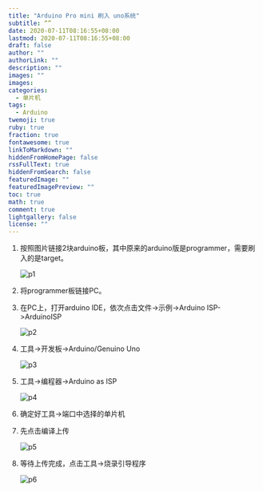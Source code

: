 ```yaml
---
title: "Arduino Pro mini 刷入 uno系统"
subtitle: “”
date: 2020-07-11T08:16:55+08:00
lastmod: 2020-07-11T08:16:55+08:00
draft: false
author: ""
authorLink: ""
description: ""
images: ""
images:
categories: 
  - 单片机
tags:
  - Arduino
twemoji: true
ruby: true
fraction: true
fontawesome: true
linkToMarkdown: ""
hiddenFromHomePage: false
rssFullText: true
hiddenFromSearch: false
featuredImage: ""
featuredImagePreview: ""
toc: true
math: true
comment: true
lightgallery: false
license: ""
---
```


1. 按照图片链接2块arduino板，其中原来的arduino版是programmer，需要刷入的是target。

   ![p1](https://libget.com/gkirito/blog/image/190429/15565024783863.jpg)

2. 将programmer板链接PC。

3. 在PC上，打开arduino IDE，依次点击文件->示例->Arduino ISP->ArduinoISP
   
   ![p2](https://libget.com/gkirito/blog/image/190429/15565024937650.jpg)

4. 工具->开发板->Arduino/Genuino Uno
   
   ![p3](https://libget.com/gkirito/blog/image/190429/15565025353696.jpg)
   
5. 工具->编程器->Arduino as ISP

   ![p4](https://libget.com/gkirito/blog/image/190429/15565025632785.jpg)

6. 确定好工具->端口中选择的单片机

7. 先点击编译上传

   ![p5](https://libget.com/gkirito/blog/image/190429/15565025898082.jpg)

8. 等待上传完成，点击工具->烧录引导程序

   ![p6](https://libget.com/gkirito/blog/image/190429/15565026170693.jpg)